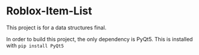 # Roblox-Item-List
This project is for a data structures final.

In order to build this project, the only dependency is PyQt5. 
This is installed with `pip install PyQt5`
